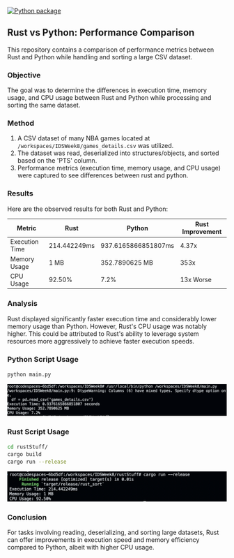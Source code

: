 [![Python package](https://github.com/nogibjj/IDSWeek8/actions/workflows/python-package.yml/badge.svg)](https://github.com/nogibjj/IDSWeek8/actions/workflows/python-package.yml)
## Rust vs Python: Performance Comparison

This repository contains a comparison of performance metrics between Rust and Python while handling and sorting a large CSV dataset.

### Objective

The goal was to determine the differences in execution time, memory usage, and CPU usage between Rust and Python while processing and sorting the same dataset.

### Method

1. A CSV dataset of many NBA games located at `/workspaces/IDSWeek8/games_details.csv` was utilized.
2. The dataset was read, deserialized into structures/objects, and sorted based on the 'PTS' column.
3. Performance metrics (execution time, memory usage, and CPU usage) were captured to see differences between rust and python.

### Results

Here are the observed results for both Rust and Python:

| Metric        | Rust                          | Python                       |Rust Improvement 
|---------------|-------------------------------|------------------------------|-----------------
| Execution Time| 214.442249ms                  | 937.6165866851807ms          |4.37x
| Memory Usage  | 1 MB                          | 352.7890625 MB               |353x
| CPU Usage     | 92.50%                        | 7.2%                         | 13x Worse

### Analysis

Rust displayed significantly faster execution time and considerably lower memory usage than Python. However, Rust's CPU usage was notably higher. This could be attributed to Rust's ability to leverage system resources more aggressively to achieve faster execution speeds.

### Python Script Usage
```bash
python main.py
```
![Alt text](PythonScriptRun.png)

### Rust Script Usage
```bash
cd rustStuff/
cargo build
cargo run --release
```
![Alt text](RustScriptRun.png)
### Conclusion

For tasks involving reading, deserializing, and sorting large datasets, Rust can offer improvements in execution speed and memory efficiency compared to Python, albeit with higher CPU usage.
